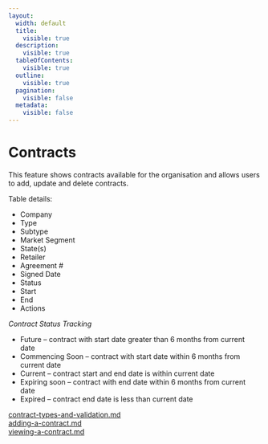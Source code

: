 ```yaml
---
layout:
  width: default
  title:
    visible: true
  description:
    visible: true
  tableOfContents:
    visible: true
  outline:
    visible: true
  pagination:
    visible: false
  metadata:
    visible: false
---
```


# Contracts

This feature shows contracts available for the organisation and allows users to add, update and delete contracts.

Table details:

* Company
* Type
* Subtype
* Market Segment
* State(s)
* Retailer
* Agreement #
* Signed Date
* Status
* Start
* End
* Actions

_Contract Status Tracking_

* Future – contract with start date greater than 6 months from current date
* Commencing Soon – contract with start date within 6 months from current date
* Current – contract start and end date is within current date
* Expiring soon – contract with end date within 6 months from current date
* Expired – contract end date is less than current date



[contract-types-and-validation.md](contract-types-and-validation.md "mention")\
[adding-a-contract.md](adding-a-contract.md "mention")\
[viewing-a-contract.md](viewing-a-contract.md "mention")
